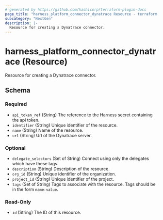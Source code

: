 ```yaml
---
# generated by https://github.com/hashicorp/terraform-plugin-docs
page_title: "harness_platform_connector_dynatrace Resource - terraform-provider-harness"
subcategory: "NextGen"
description: |-
  Resource for creating a Dynatrace connector.
---
```


# harness_platform_connector_dynatrace (Resource)

Resource for creating a Dynatrace connector.



<!-- schema generated by tfplugindocs -->
## Schema

### Required

- `api_token_ref` (String) The reference to the Harness secret containing the api token.
- `identifier` (String) Unique identifier of the resource.
- `name` (String) Name of the resource.
- `url` (String) Url of the Dynatrace server.

### Optional

- `delegate_selectors` (Set of String) Connect using only the delegates which have these tags.
- `description` (String) Description of the resource.
- `org_id` (String) Unique identifier of the organization.
- `project_id` (String) Unique identifier of the project.
- `tags` (Set of String) Tags to associate with the resource. Tags should be in the form `name:value`.

### Read-Only

- `id` (String) The ID of this resource.


